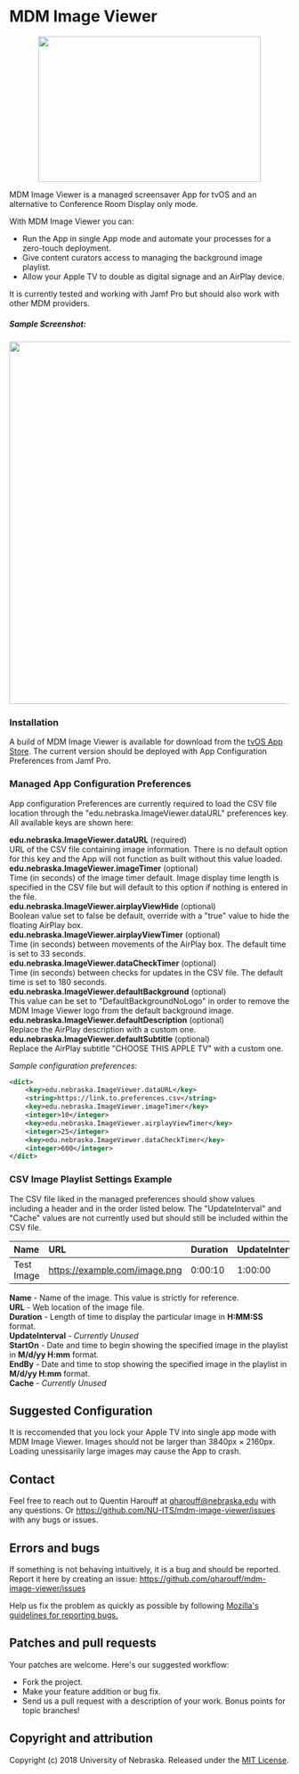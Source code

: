# MDM Image Viewer

<p align="center">
  <img width="400" height="261" src="https://github.com/NU-ITS/mdm-image-viewer/blob/master/Assets/logo.png?raw=true">
</p>

MDM Image Viewer is a managed screensaver App for tvOS and an alternative to Conference Room Display only mode. 

With MDM Image Viewer you can:
* Run the App in single App mode and automate your processes for a zero-touch deployment.
* Give content curators access to managing the background image playlist.
* Allow your Apple TV to double as digital signage and an AirPlay device.

It is currently tested and working with Jamf Pro but should also work with other MDM providers.

##### Sample Screenshot:
<img src="https://github.com/qharouff/mdm-image-viewer/blob/master/Assets/screenshot_example.png?raw=true" width="650">


### Installation

A build of MDM Image Viewer is available for download from the [tvOS App Store](https://itunes.apple.com/WebObjects/MZStore.woa/wa/viewSoftware?id=1439027089&mt=8). The current version should be deployed with App Configuration Preferences from Jamf Pro.



### Managed App Configuration Preferences <br />
App configuration Preferences are currently required to load the CSV file location through the "edu.nebraska.ImageViewer.dataURL" preferences key. All available keys are shown here: <br />

**edu.nebraska.ImageViewer.dataURL** (required) <br />
URL of the CSV file containing image information. There is no default option for this key and the App will not function as built without this value loaded. <br />
**edu.nebraska.ImageViewer.imageTimer** (optional) <br />
Time (in seconds) of the image timer default. Image display time length is specified in the CSV file but will default to this option if nothing is entered in the file. <br />
**edu.nebraska.ImageViewer.airplayViewHide** (optional) <br />
Boolean value set to false be default, override with a "true" value to hide the floating AirPlay box. <br />
**edu.nebraska.ImageViewer.airplayViewTimer** (optional) <br />
Time (in seconds) between movements of the AirPlay box. The default time is set to 33 seconds. <br />
**edu.nebraska.ImageViewer.dataCheckTimer** (optional) <br />
Time (in seconds) between checks for updates in the CSV file. The default time is set to 180 seconds. <br />
**edu.nebraska.ImageViewer.defaultBackground** (optional) <br />
This value can be set to "DefaultBackgroundNoLogo" in order to remove the MDM Image Viewer logo from the default background image. <br />**edu.nebraska.ImageViewer.defaultDescription** (optional) <br />Replace the AirPlay description with a custom one. <br />**edu.nebraska.ImageViewer.defaultSubtitle** (optional) <br />Replace the AirPlay subtitle "CHOOSE THIS APPLE TV" with a custom one. <br />


*Sample configuration preferences:*
```xml
<dict>
	<key>edu.nebraska.ImageViewer.dataURL</key>
	<string>https://link.to.preferences.csv</string>
	<key>edu.nebraska.ImageViewer.imageTimer</key>
	<integer>10</integer>
	<key>edu.nebraska.ImageViewer.airplayViewTimer</key>
	<integer>25</integer>
	<key>edu.nebraska.ImageViewer.dataCheckTimer</key>
	<integer>600</integer>
</dict>
```

### CSV Image Playlist Settings Example
The CSV file liked in the managed preferences should show values including a header and in the order listed below. The "UpdateInterval" and "Cache" values are not currently used but should still be included within the CSV file.

| Name | URL | Duration | UpdateInterval | StartOn | EndBy | Cache |
| :--- | :--- | :--- | :--- | :--- | :--- | :--- |
| Test Image | https://example.com/image.png | 0:00:10 | 1:00:00 | 1/1/18 0:00 | 12/31/99 23:59 | yes |

**Name** - Name of the image. This value is strictly for reference. <br />
**URL** - Web location of the image file. <br />
**Duration** - Length of time to display the particular image in **H:MM:SS** format. <br />
**UpdateInterval** - *Currently Unused* <br />
**StartOn** - Date and time to begin showing the specified image in the playlist in **M/d/yy H:mm** format. <br />
**EndBy** - Date and time to stop showing the specified image in the playlist in **M/d/yy H:mm** format. <br />
**Cache** - *Currently Unused* <br />

## Suggested Configuration
It is reccomended that you lock your Apple TV into single app mode with MDM Image Viewer. Images should not be larger than 3840px × 2160px. Loading unessisarily large images may cause the App to crash.

## Contact

Feel free to reach out to Quentin Harouff at qharouff@nebraska.edu with any questions. Or https://github.com/NU-ITS/mdm-image-viewer/issues with any bugs or issues.

## Errors and bugs

If something is not behaving intuitively, it is a bug and should be reported.
Report it here by creating an issue: https://github.com/qharouff/mdm-image-viewer/issues

Help us fix the problem as quickly as possible by following [Mozilla's guidelines for reporting bugs.](https://developer.mozilla.org/en-US/docs/Mozilla/QA/Bug_writing_guidelines#General_Outline_of_a_Bug_Report)

## Patches and pull requests

Your patches are welcome. Here's our suggested workflow:

* Fork the project.
* Make your feature addition or bug fix.
* Send us a pull request with a description of your work. Bonus points for topic branches!

## Copyright and attribution

Copyright (c) 2018 University of Nebraska. Released under the [MIT License](https://github.com/datamade/your-repo-here/blob/master/LICENSE).
